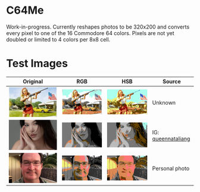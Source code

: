 # C64Me

Work-in-progress. Currently reshapes photos to be 320x200 and converts every pixel to one of the 16 Commodore 64 colors. Pixels are not yet doubled or limited to 4 colors per 8x8 cell.

# Test Images

Original                 |RGB                               |HSB                               | Source
-------------------------|----------------------------------|----------------------------------|--------------------
![Image 1](Images/1.jpg) | ![Image 1 RGB](Images/1-rgb.png) | ![Image 1 HSB](Images/1-hsb.png) | Unknown
![Image 2](Images/2.jpg) | ![Image 2 RGB](Images/2-rgb.png) | ![Image 2 HSB](Images/2-hsb.png) | IG: [queennataliang](https://www.instagram.com/queennataliang)
![Image 3](Images/3.jpg) | ![Image 3 RGB](Images/3-rgb.png) | ![Image 3 HSB](Images/3-hsb.png) | Personal photo

